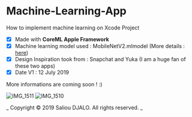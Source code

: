 # Machine-Learning-App
How to implement machine learning on Xcode Project

- [x] Made with **CoreML Apple Framework**
- [x] Machine learning model used : MobileNetV2.mlmodel (More details : [here](https://developer.apple.com/machine-learning/models/))
- [x] Design Inspiration took from : Snapchat and Yuka (I am a huge fan of these two apps)
- [x] Date V1 : 12 July 2019

More informations are coming soon ! :)

![IMG_1511](https://user-images.githubusercontent.com/46055179/61126440-775f0180-a4bd-11e9-8caf-c3ccbb20b81a.PNG)
![IMG_1510](https://user-images.githubusercontent.com/46055179/61126438-775f0180-a4bd-11e9-953c-589cfacbd040.PNG)

_ Copyright © 2019 Saliou DJALO. All rights reserved. _

